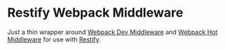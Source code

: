 # Restify Webpack Middleware

Just a thin wrapper around [Webpack Dev Middleware](https://github.com/webpack/webpack-dev-middleware) and [Webpack Hot Middleware](https://github.com/glenjamin/webpack-hot-middleware) for use with [Restify](https://github.com/restify/node-restify).